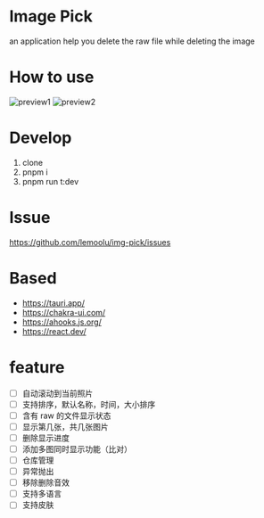# Image Pick

an application help you delete the raw file while deleting the image

# How to use

![preview1](https://github.com/lemoolu/img-pick/blob/61e505c15c1830218805f9b306d61b229b824651/public/guide1.png)
![preview2](https://github.com/lemoolu/img-pick/blob/61e505c15c1830218805f9b306d61b229b824651/public/guide2.png)

# Develop

1. clone
2. pnpm i
3. pnpm run t:dev

# Issue

https://github.com/lemoolu/img-pick/issues

# Based

- https://tauri.app/
- https://chakra-ui.com/
- https://ahooks.js.org/
- https://react.dev/

# feature
- [ ] 自动滚动到当前照片
- [ ] 支持排序，默认名称，时间，大小排序
- [ ] 含有 raw 的文件显示状态
- [ ] 显示第几张，共几张图片
- [ ] 删除显示进度
- [ ] 添加多图同时显示功能（比对）
- [ ] 仓库管理
- [ ] 异常抛出
- [ ] 移除删除音效 
- [ ] 支持多语言
- [ ] 支持皮肤
